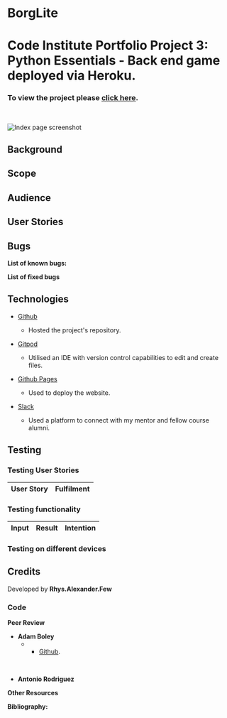 

# BorgLite 

# Code Institute Portfolio Project 3: Python Essentials - Back end game deployed via Heroku.
### To view the project please [click here](https://borglite.herokuapp.com/).
<br>

![Index page screenshot]()


## **Background**





## **Scope**





## **Audience**





## **User Stories**




## **Bugs**

**List of known bugs:**




**List of fixed bugs**




## **Technologies**

* [Github](https://github.com/) 
    * Hosted the project's repository. 

* [Gitpod](https://gitpod.io/) 
    * Utilised an IDE with version control capabilities to edit and create files.

* [Github Pages](https://pages.github.com/) 
    * Used to deploy the website.

* [Slack](https://slack.com/intl/en-gb/) 
    * Used a platform to connect with my mentor and fellow course alumni.


## **Testing**

### **Testing User Stories**

| User Story   | Fulfilment | 
| ------------------------------------------------------------------ |:---------------------------------------------|


### **Testing functionality**

| Input     | Result   | Intention   |
| ------------------------------------------------------------------ |:---------------------------------------------| :---------------------------------------------------------|


### **Testing on different devices**



## **Credits**

Developed by **Rhys.Alexander.Few**

### **Code**

**Peer Review**

* **Adam Boley** 
    *  - [Github](https://github.com/AdamBoley).

<br>

* **Antonio Rodriguez** 
  


**Other Resources**


**Bibliography:**










